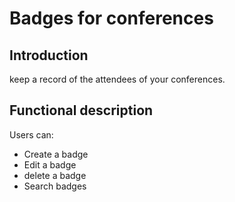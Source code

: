# Badges for conferences

## Introduction
keep a record of the attendees of your conferences.

## Functional description

Users can:
- Create a badge
- Edit a badge
- delete a badge
- Search badges





